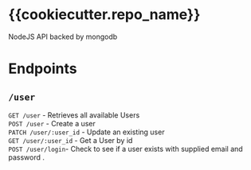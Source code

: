 # {{cookiecutter.repo_name}}
NodeJS API backed by mongodb

# Endpoints

## `/user`
`GET /user` - Retrieves all available Users  
`POST /user` - Create a user  
`PATCH /user/:user_id` - Update an existing user  
`GET /user/:user_id` - Get a User by id  
`POST /user/login`- Check to see if a user exists with supplied email and password . 
    
